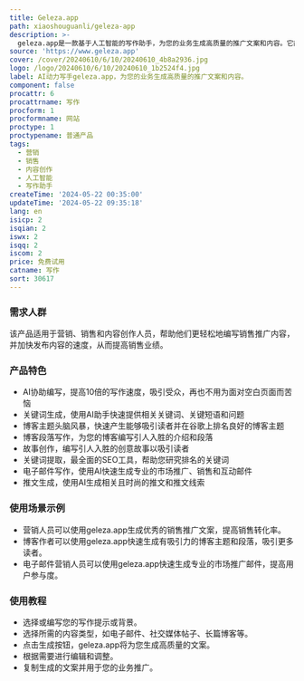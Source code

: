 ```yaml
---
title: Geleza.app
path: xiaoshouguanli/geleza-app
description: >-
  geleza.app是一款基于人工智能的写作助手，为您的业务生成高质量的推广文案和内容。它能够快速创建需要最少努力、时间和成本的高质量内容，包括关键词生成、博客主题头脑风暴、博客段落写作、故事创作、关键词提取、电子邮件写作、推文生成等功能。通过geleza.app，您可以更轻松地编写销售推广内容，加快发布内容的速度，并提高销售业绩。
source: 'https://www.geleza.app'
cover: /cover/20240610/6/10/20240610_4b8a2936.jpg
logo: /logo/20240610/6/10/20240610_1b2524f4.jpg
label: AI动力写手geleza.app，为您的业务生成高质量的推广文案和内容。
component: false
procattr: 6
procattrname: 写作
procform: 1
procformname: 网站
proctype: 1
proctypename: 普通产品
tags:
  - 营销
  - 销售
  - 内容创作
  - 人工智能
  - 写作助手
createTime: '2024-05-22 00:35:00'
updateTime: '2024-05-22 09:35:18'
lang: en
isicp: 2
isqian: 2
iswx: 2
isqq: 2
iscom: 2
price: 免费试用
catname: 写作
sort: 30617
---
```




### 需求人群
该产品适用于营销、销售和内容创作人员，帮助他们更轻松地编写销售推广内容，并加快发布内容的速度，从而提高销售业绩。

### 产品特色
* AI协助编写，提高10倍的写作速度，吸引受众，再也不用为面对空白页面而苦恼
* 关键词生成，使用AI助手快速提供相关关键词、关键短语和问题
* 博客主题头脑风暴，快速产生能够吸引读者并在谷歌上排名良好的博客主题
* 博客段落写作，为您的博客编写引人入胜的介绍和段落
* 故事创作，编写引人入胜的创意故事以吸引读者
* 关键词提取，最全面的SEO工具，帮助您研究排名的关键词
* 电子邮件写作，使用AI快速生成专业的市场推广、销售和互动邮件
* 推文生成，使用AI生成相关且时尚的推文和推文线索

### 使用场景示例
* 营销人员可以使用geleza.app生成优秀的销售推广文案，提高销售转化率。
* 博客作者可以使用geleza.app快速生成有吸引力的博客主题和段落，吸引更多读者。
* 电子邮件营销人员可以使用geleza.app快速生成专业的市场推广邮件，提高用户参与度。

### 使用教程
* 选择或编写您的写作提示或背景。
* 选择所需的内容类型，如电子邮件、社交媒体帖子、长篇博客等。
* 点击生成按钮，geleza.app将为您生成高质量的文案。
* 根据需要进行编辑和调整。
* 复制生成的文案并用于您的业务推广。

  
